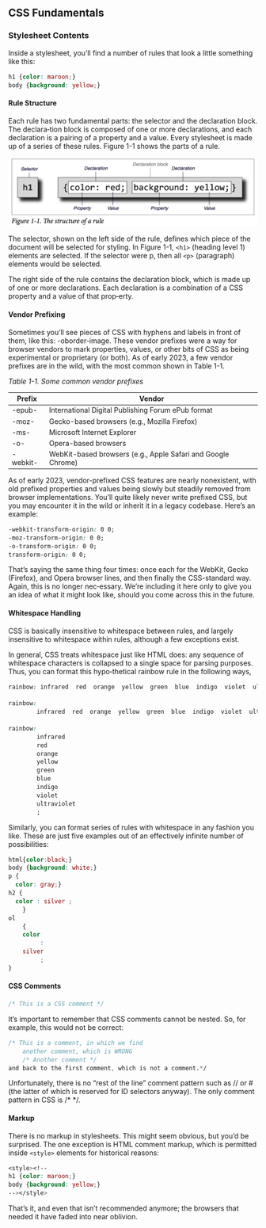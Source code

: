 ## CSS Fundamentals

### Stylesheet Contents

Inside a stylesheet, you’ll find a number of rules that look a little something like this: 

```css
h1 {color: maroon;} 
body {background: yellow;}
```

#### Rule Structure

Each rule has two fundamental parts: the selector and the declaration block. The declara‐tion block is composed of one or more declarations, and each declaration is a pairing of a property and a value. Every stylesheet is made up of a series of these rules. Figure 1-1 shows the parts of a rule.

![image-20241115215128740](./images/image-20241115215128740.png)

The selector, shown on the left side of the rule, defines which piece of the document will be selected for styling. In Figure 1-1, `<h1>` (heading level 1) elements are selected. If the selector were p, then all `<p>` (paragraph) elements would be selected.

The right side of the rule contains the declaration block, which is made up of one or more declarations. Each declaration is a combination of a CSS property and a value of that prop‐erty.

#### Vendor Prefixing

Sometimes you’ll see pieces of CSS with hyphens and labels in front of them, like this: -oborder-image. These vendor prefixes were a way for browser vendors to mark properties, values, or other bits of CSS as being experimental or proprietary (or both). As of early 2023, a few vendor prefixes are in the wild, with the most common shown in Table 1-1.

*Table 1-1. Some common vendor prefixes*      

| Prefix   | Vendor                                                       |
| -------- | ------------------------------------------------------------ |
| -epub-   | International Digital Publishing Forum ePub format           |
| -moz-    | Gecko-based browsers (e.g., Mozilla Firefox)                 |
| -ms-     | Microsoft Internet Explorer                                  |
| -o-      | Opera-based browsers                                         |
| -webkit- | WebKit-based browsers (e.g., Apple Safari and Google Chrome) |

As of early 2023, vendor-prefixed CSS features are nearly nonexistent, with old prefixed properties and values being slowly but steadily removed from browser implementations. You’ll quite likely never write prefixed CSS, but you may encounter it in the wild or inherit it in a legacy codebase. Here’s an example: 

```css
-webkit-transform-origin: 0 0; 
-moz-transform-origin: 0 0; 
-o-transform-origin: 0 0; 
transform-origin: 0 0; 
```

That’s saying the same thing four times: once each for the WebKit, Gecko (Firefox), and Opera browser lines, and then finally the CSS-standard way. Again, this is no longer nec‐essary. We’re including it here only to give you an idea of what it might look like, should you come across this in the future.

#### Whitespace Handling

CSS is basically insensitive to whitespace between rules, and largely insensitive to whitespace within rules, although a few exceptions exist.

In general, CSS treats whitespace just like HTML does: any sequence of whitespace characters is collapsed to a single space for parsing purposes. Thus, you can format this hypo‐thetical rainbow rule in the following ways,

```css
rainbow: infrared  red  orange  yellow  green  blue  indigo  violet  ultraviolet; 

rainbow:    
		infrared  red  orange  yellow  green  blue  indigo  violet  ultraviolet; 

rainbow:   
		infrared  
		red   
		orange   
		yellow  
		green  
		blue   
		indigo  
		violet  
		ultraviolet  
		;
```

Similarly, you can format series of rules with whitespace in any fashion you like. These are just five examples out of an effectively infinite number of possibilities:

```css
html{color:black;} 
body {background: white;} 
p { 
  color: gray;} 
h2 {    
  color : silver ; 
	} 
ol 
	{    
    color   
   		 :    
    silver     
   		 ; 
}
```

#### CSS Comments

```css
/* This is a CSS comment */
```

It’s important to remember that CSS comments cannot be nested. So, for example, this would not be correct:

```css
/* This is a comment, in which we find 
	another comment, which is WRONG   
	/* Another comment */
and back to the first comment, which is not a comment.*/
```

Unfortunately, there is no “rest of the line” comment pattern such as // or # (the latter of which is reserved for ID selectors anyway). The only comment pattern in CSS is /* */.

#### Markup

There is no markup in stylesheets. This might seem obvious, but you’d be surprised. The one exception is HTML comment markup, which is permitted inside `<style>` elements for historical reasons:

```css
<style><!-- 
h1 {color: maroon;} 
body {background: yellow;} 
--></style>
```

That’s it, and even that isn’t recommended anymore; the browsers that needed it have faded into near oblivion.